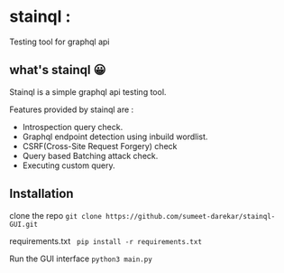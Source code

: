 # stainql :

Testing tool for graphql api

## what's stainql :grinning:

Stainql is a simple graphql api testing tool. 


Features provided by stainql are :
- Introspection query check.
- Graphql endpoint detection using inbuild wordlist.
- CSRF(Cross-Site Request Forgery) check
- Query based Batching attack check.
- Executing custom query.

## Installation

clone the repo
`git clone https://github.com/sumeet-darekar/stainql-GUI.git`

requirements.txt
` pip install -r requirements.txt`

Run the GUI interface
`python3 main.py`
